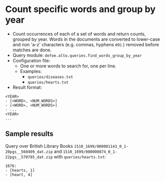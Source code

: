 # Count specific words and group by year

* Count occurrences of each of a set of words and return counts, grouped by year. Words in the documents are converted to lower-case and non 'a-z' characters (e.g. commas, hyphens etc.) removed before matches are done.
* Query module: `defoe.alto.queries.find_words_group_by_year`
* Configuration file:
  - One or more words to search for, one per line.
  - Examples:
    - `queries/diseases.txt`
    - `queries/hearts.txt`
* Result format:

```
<YEAR>
- [<WORD>, <NUM_WORDS>]
- [<WORD>, <NUM_WORDS>]
- ...
<YEAR>
...
```

## Sample results

Query over British Library Books `1510_1699/000001143_0_1-20pgs__560409_dat.zip` and `1510_1699/000000874_0_1-22pgs__570785_dat.zip` with `queries/hearts.txt`:

```
1676:
- [hearts, 1]
- [heart, 4]
```
